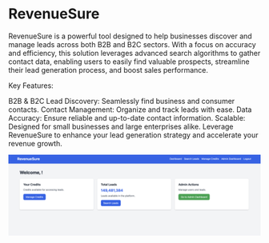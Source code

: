 # RevenueSure
RevenueSure is a powerful tool designed to help businesses discover and manage leads across both B2B and B2C sectors. With a focus on accuracy and efficiency, this solution leverages advanced search algorithms to gather contact data, enabling users to easily find valuable prospects, streamline their lead generation process, and boost sales performance.

Key Features:

B2B & B2C Lead Discovery: Seamlessly find business and consumer contacts.
Contact Management: Organize and track leads with ease.
Data Accuracy: Ensure reliable and up-to-date contact information.
Scalable: Designed for small businesses and large enterprises alike.
Leverage RevenueSure to enhance your lead generation strategy and accelerate your revenue growth.

![Dashboard](assets/dashboard.png)
